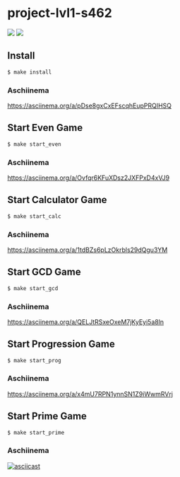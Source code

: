 # project-lvl1-s462
<a href="https://codeclimate.com/github/green-zelen/project-lvl1-s462/maintainability"><img src="https://api.codeclimate.com/v1/badges/5847ec9729143dc8c94b/maintainability"/></a>
<a href="https://travis-ci.org/green-zelen/project-lvl1-s462"><img src="https://travis-ci.org/green-zelen/project-lvl1-s462.svg?branch=master"/></a>

## Install

```sh
$ make install 
```
### Aschiinema
https://asciinema.org/a/pDse8gxCxEFscqhEupPRQIHSQ


## Start Even Game

```sh
$ make start_even 
```
### Aschiinema
https://asciinema.org/a/Ovfqr6KFuXDsz2JXFPxD4xVJ9


## Start Calculator Game

```sh
$ make start_calc 
```
### Aschiinema
https://asciinema.org/a/1tdBZs6pLzOkrbls29dQgu3YM


## Start GCD Game

```sh
$ make start_gcd 
```
### Aschiinema
https://asciinema.org/a/QELJtRSxeOxeM7jKyEyi5a8ln


## Start Progression Game

```sh
$ make start_prog 
```
### Aschiinema
https://asciinema.org/a/x4mU7RPN1ynnSN1Z9iWwmRVrj


## Start Prime Game

```sh
$ make start_prime 
```
### Aschiinema
[![asciicast](https://asciinema.org/a/NdaZ1AMHjkNTwz9CKYTcK8yx7.svg)](https://asciinema.org/a/NdaZ1AMHjkNTwz9CKYTcK8yx7)